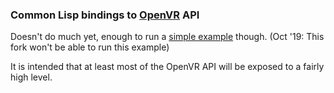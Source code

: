 ### Common Lisp bindings to [OpenVR](https://github.com/ValveSoftware/openvr/) API

Doesn't do much yet, enough to run a [simple example](https://github.com/3b/3b-openvr-hello) though. (Oct '19: This fork won't be able to run this example)

It is intended that at least most of the OpenVR API will be exposed to a fairly high level.
